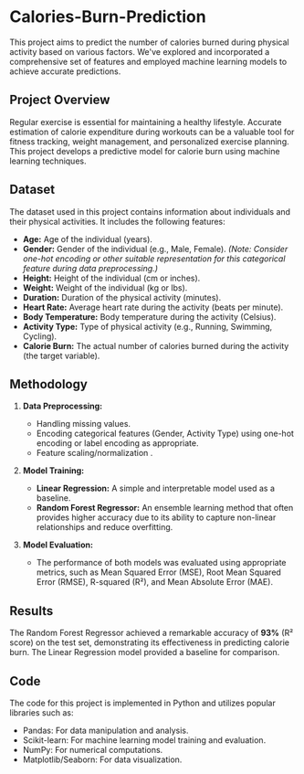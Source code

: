# Calories-Burn-Prediction

This project aims to predict the number of calories burned during physical activity based on various factors. We've explored and incorporated a comprehensive set of features and employed machine learning models to achieve accurate predictions.

## Project Overview

Regular exercise is essential for maintaining a healthy lifestyle.  Accurate estimation of calorie expenditure during workouts can be a valuable tool for fitness tracking, weight management, and personalized exercise planning. This project develops a predictive model for calorie burn using machine learning techniques.

## Dataset

The dataset used in this project contains information about individuals and their physical activities.  It includes the following features:

* **Age:** Age of the individual (years).
* **Gender:** Gender of the individual (e.g., Male, Female).  *(Note: Consider one-hot encoding or other suitable representation for this categorical feature during data preprocessing.)*
* **Height:** Height of the individual (cm or inches).
* **Weight:** Weight of the individual (kg or lbs).
* **Duration:** Duration of the physical activity (minutes).
* **Heart Rate:** Average heart rate during the activity (beats per minute).
* **Body Temperature:** Body temperature during the activity (Celsius). 
* **Activity Type:** Type of physical activity (e.g., Running, Swimming, Cycling). 
* **Calorie Burn:** The actual number of calories burned during the activity (the target variable).

## Methodology

1. **Data Preprocessing:**
    * Handling missing values.
    * Encoding categorical features (Gender, Activity Type) using one-hot encoding or label encoding as appropriate.
    * Feature scaling/normalization .

2. **Model Training:**
    * **Linear Regression:** A simple and interpretable model used as a baseline.
    * **Random Forest Regressor:** An ensemble learning method that often provides higher accuracy due to its ability to capture non-linear relationships and reduce overfitting.

3. **Model Evaluation:**
    * The performance of both models was evaluated using appropriate metrics, such as Mean Squared Error (MSE), Root Mean Squared Error (RMSE), R-squared (R²), and Mean Absolute Error (MAE).

## Results

The Random Forest Regressor achieved a remarkable accuracy of **93%** (R² score) on the test set, demonstrating its effectiveness in predicting calorie burn.  The Linear Regression model provided a baseline for comparison.

## Code

The code for this project is implemented in Python and utilizes popular libraries such as:

* Pandas: For data manipulation and analysis.
* Scikit-learn: For machine learning model training and evaluation.
* NumPy: For numerical computations.
* Matplotlib/Seaborn: For data visualization.
